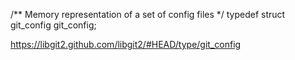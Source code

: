 /** Memory representation of a set of config files */
typedef struct git_config git_config;

https://libgit2.github.com/libgit2/#HEAD/type/git_config

